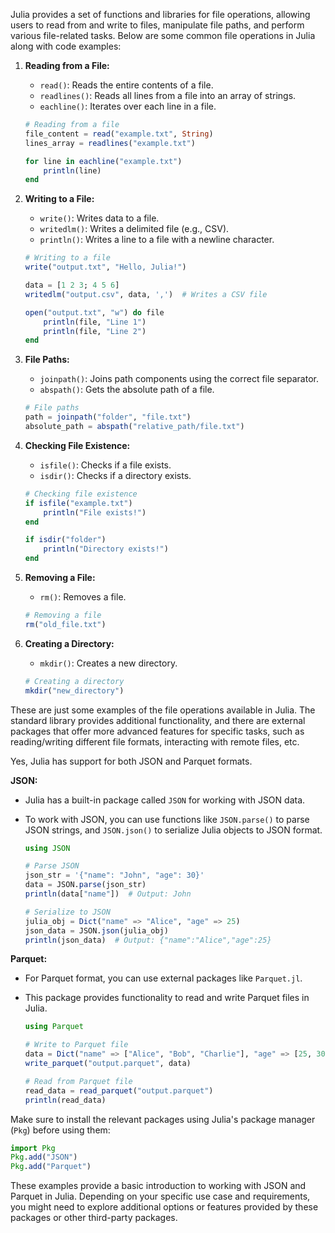Julia provides a set of functions and libraries for file operations, allowing users to read from and write to files, manipulate file paths, and perform various file-related tasks. Below are some common file operations in Julia along with code examples:

1. **Reading from a File:**
   - `read()`: Reads the entire contents of a file.
   - `readlines()`: Reads all lines from a file into an array of strings.
   - `eachline()`: Iterates over each line in a file.

   ```julia
   # Reading from a file
   file_content = read("example.txt", String)
   lines_array = readlines("example.txt")

   for line in eachline("example.txt")
       println(line)
   end
   ```

2. **Writing to a File:**
   - `write()`: Writes data to a file.
   - `writedlm()`: Writes a delimited file (e.g., CSV).
   - `println()`: Writes a line to a file with a newline character.

   ```julia
   # Writing to a file
   write("output.txt", "Hello, Julia!")

   data = [1 2 3; 4 5 6]
   writedlm("output.csv", data, ',')  # Writes a CSV file

   open("output.txt", "w") do file
       println(file, "Line 1")
       println(file, "Line 2")
   end
   ```

3. **File Paths:**
   - `joinpath()`: Joins path components using the correct file separator.
   - `abspath()`: Gets the absolute path of a file.

   ```julia
   # File paths
   path = joinpath("folder", "file.txt")
   absolute_path = abspath("relative_path/file.txt")
   ```

4. **Checking File Existence:**
   - `isfile()`: Checks if a file exists.
   - `isdir()`: Checks if a directory exists.

   ```julia
   # Checking file existence
   if isfile("example.txt")
       println("File exists!")
   end

   if isdir("folder")
       println("Directory exists!")
   end
   ```

5. **Removing a File:**
   - `rm()`: Removes a file.

   ```julia
   # Removing a file
   rm("old_file.txt")
   ```

6. **Creating a Directory:**
   - `mkdir()`: Creates a new directory.

   ```julia
   # Creating a directory
   mkdir("new_directory")
   ```

These are just some examples of the file operations available in Julia. The standard library provides additional functionality, and there are external packages that offer more advanced features for specific tasks, such as reading/writing different file formats, interacting with remote files, etc.


Yes, Julia has support for both JSON and Parquet formats.

**JSON:**
- Julia has a built-in package called `JSON` for working with JSON data.
- To work with JSON, you can use functions like `JSON.parse()` to parse JSON strings, and `JSON.json()` to serialize Julia objects to JSON format.

   ```julia
   using JSON

   # Parse JSON
   json_str = '{"name": "John", "age": 30}'
   data = JSON.parse(json_str)
   println(data["name"])  # Output: John

   # Serialize to JSON
   julia_obj = Dict("name" => "Alice", "age" => 25)
   json_data = JSON.json(julia_obj)
   println(json_data)  # Output: {"name":"Alice","age":25}
   ```

**Parquet:**
- For Parquet format, you can use external packages like `Parquet.jl`.
- This package provides functionality to read and write Parquet files in Julia.

   ```julia
   using Parquet

   # Write to Parquet file
   data = Dict("name" => ["Alice", "Bob", "Charlie"], "age" => [25, 30, 22])
   write_parquet("output.parquet", data)

   # Read from Parquet file
   read_data = read_parquet("output.parquet")
   println(read_data)
   ```

Make sure to install the relevant packages using Julia's package manager (`Pkg`) before using them:

```julia
import Pkg
Pkg.add("JSON")
Pkg.add("Parquet")
```

These examples provide a basic introduction to working with JSON and Parquet in Julia. Depending on your specific use case and requirements, you might need to explore additional options or features provided by these packages or other third-party packages.